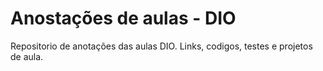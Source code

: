 # Anostações de aulas - DIO

Repositorio de anotações das aulas DIO. Links, codigos, testes e projetos de aula.